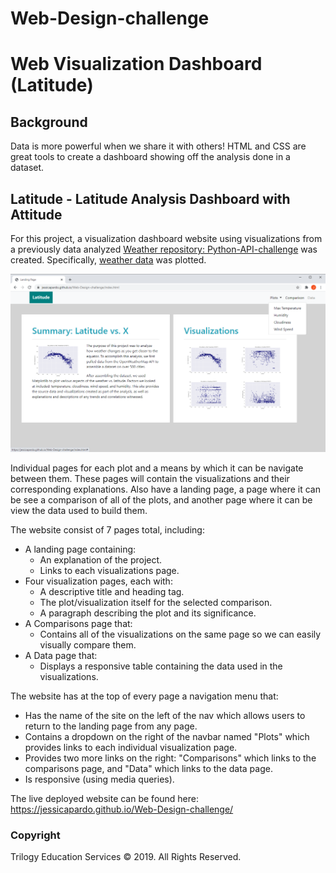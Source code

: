 # Web-Design-challenge

# Web Visualization Dashboard (Latitude)

## Background

Data is more powerful when we share it with others! HTML and CSS are great tools to create a dashboard showing off the analysis done in a dataset.

## Latitude - Latitude Analysis Dashboard with Attitude

For this project, a visualization dashboard website using visualizations from a previously data analyzed [Weather repository: Python-API-challenge](https://github.com/jessicapardo/Python-API-challenge) was created. Specifically, [weather data](Resources/cities.csv) was plotted.

![Images/landingResize.png](Resources/assets/images/WebVisualizationDashboard.png)

 Individual pages for each plot and a means by which it can be navigate between them. These pages will contain the visualizations and their corresponding explanations. Also have a landing page, a page where it can be see a comparison of all of the plots, and another page where it can be view the data used to build them.

The website consist of 7 pages total, including:

* A landing page containing:
  * An explanation of the project.
  * Links to each visualizations page.
* Four visualization pages, each with:
  * A descriptive title and heading tag.
  * The plot/visualization itself for the selected comparison.
  * A paragraph describing the plot and its significance.
* A Comparisons page that:
  * Contains all of the visualizations on the same page so we can easily visually compare them.
* A Data page that:
  * Displays a responsive table containing the data used in the visualizations.

The website has at the top of every page a navigation menu that:

* Has the name of the site on the left of the nav which allows users to return to the landing page from any page.
* Contains a dropdown on the right of the navbar named "Plots" which provides links to each individual visualization page.
* Provides two more links on the right: "Comparisons" which links to the comparisons page, and "Data" which links to the data page.
* Is responsive (using media queries).
 

 The live deployed website can be found here: https://jessicapardo.github.io/Web-Design-challenge/


### Copyright

Trilogy Education Services © 2019. All Rights Reserved.
